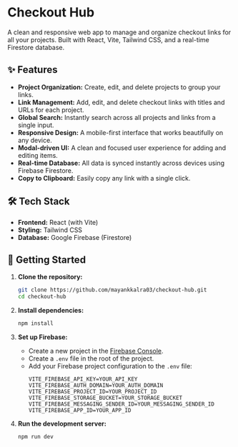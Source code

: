 # Checkout Hub

A clean and responsive web app to manage and organize checkout links for all your projects. Built with React, Vite, Tailwind CSS, and a real-time Firestore database.


## ✨ Features

-   **Project Organization:** Create, edit, and delete projects to group your links.
-   **Link Management:** Add, edit, and delete checkout links with titles and URLs for each project.
-   **Global Search:** Instantly search across all projects and links from a single input.
-   **Responsive Design:** A mobile-first interface that works beautifully on any device.
-   **Modal-driven UI:** A clean and focused user experience for adding and editing items.
-   **Real-time Database:** All data is synced instantly across devices using Firebase Firestore.
-   **Copy to Clipboard:** Easily copy any link with a single click.

## 🛠️ Tech Stack

-   **Frontend:** React (with Vite)
-   **Styling:** Tailwind CSS
-   **Database:** Google Firebase (Firestore)

## 🚀 Getting Started

1.  **Clone the repository:**
    ```bash
    git clone https://github.com/mayankkalra03/checkout-hub.git
    cd checkout-hub
    ```

2.  **Install dependencies:**
    ```bash
    npm install
    ```

3.  **Set up Firebase:**
    -   Create a new project in the [Firebase Console](https://console.firebase.google.com/).
    -   Create a `.env` file in the root of the project.
    -   Add your Firebase project configuration to the `.env` file:
        ```env
        VITE_FIREBASE_API_KEY=YOUR_API_KEY
        VITE_FIREBASE_AUTH_DOMAIN=YOUR_AUTH_DOMAIN
        VITE_FIREBASE_PROJECT_ID=YOUR_PROJECT_ID
        VITE_FIREBASE_STORAGE_BUCKET=YOUR_STORAGE_BUCKET
        VITE_FIREBASE_MESSAGING_SENDER_ID=YOUR_MESSAGING_SENDER_ID
        VITE_FIREBASE_APP_ID=YOUR_APP_ID
        ```

4.  **Run the development server:**
    ```bash
    npm run dev
    ```